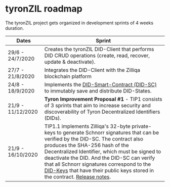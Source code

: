 # tyronZIL roadmap

The tyronZIL project gets organized in development sprints of 4 weeks duration.

Dates | Sprint
---|---
29/6 - 24/7/2020 | Creates the tyronZIL DID-Client that performs DID CRUD operations (create, read, recover, update & deactivate).
27/7 - 21/8/2020 | Integrates the DID-Client with the Zilliqa blockchain platform
24/8 - 18/9/2020 | Implements the [DID-Smart-Contract (DID-SC)](https://www.tyronzil.com/smart-contracts/DID-SC/) to immutably save and distribute DID-States.
21/9 - 11/12/2020 | **Tyron Improvement Proposal #1** - TIP1 consists of 3 sprints that aim to increase security and discoverability of Tyron Decentralized Identifiers (DIDs).
21/9 - 16/10/2020 | TIP1.1 implements Zilliqa's 32-byte private-keys to generate Schnorr signatures that can be verified by the DID-SC. The contract also produces the SHA-256 hash of the Decentralized Identifier, which must be signed to deactivate the DID. And the DID-SC can verify that all Schnorr signatures correspond to the [DID-Keys](https://www.tyronzil.com/protocol-parameters/#did-keys) that have their public keys stored in the contract. [Release notes](https://github.com/julio-cabdu/tyronZIL-js/releases/tag/v1.0.0-alpha).
